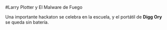 #Larry Plotter y El Malware de Fuego

Una importante hackaton se celebra en la escuela,
y el portátil de **Digg Ory** se queda sin batería.
